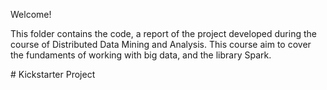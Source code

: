 <p>Welcome!</p>
<p>This folder contains the code, a report of the project developed during the course of Distributed Data Mining and Analysis. This course aim to cover the fundaments of working with big data, and the library Spark.</p>
# Kickstarter Project
